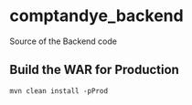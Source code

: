 # comptandye_backend
Source of the Backend code

## Build the WAR for Production
`mvn clean install -pProd`

